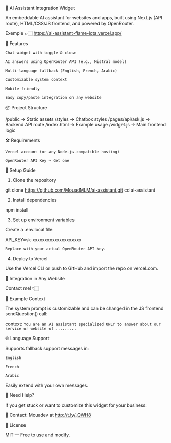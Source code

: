 🧠 AI Assistant Integration Widget

An embeddable AI assistant for websites and apps, built using Next.js (API route), HTML/CSS/JS frontend, and powered by OpenRouter.

Exemple 👉🏻 https://ai-assistant-flame-iota.vercel.app/

🚀 Features

    Chat widget with toggle & close

    AI answers using OpenRouter API (e.g., Mistral model)

    Multi-language fallback (English, French, Arabic)

    Customizable system context

    Mobile-friendly

    Easy copy/paste integration on any website

📦 Project Structure

/public            → Static assets
/styles            → Chatbox styles
/pages/api/ask.js  → Backend API route
/index.html        → Example usage
/widget.js         → Main frontend logic

🛠 Requirements

    Vercel account (or any Node.js-compatible hosting)

    OpenRouter API Key → Get one

🔧 Setup Guide
1. Clone the repository

git clone https://github.com/MouadMLM/ai-assistant.git
cd ai-assistant

2. Install dependencies

npm install

3. Set up environment variables

Create a .env.local file:

API_KEY=sk-xxxxxxxxxxxxxxxxxxxx

    Replace with your actual OpenRouter API key.

4. Deploy to Vercel

Use the Vercel CLI or push to GitHub and import the repo on vercel.com. </br>

🧩 Integration in Any Website

Contact me!  👇🏻

🧪 Example Context

The system prompt is customizable and can be changed in the JS frontend sendQuestion() call:

context: `You are an AI assistant specialized ONLY to answer about our service or website of .........`

🌐 Language Support

Supports fallback support messages in:

    English

    French

    Arabic

Easily extend with your own messages. </br>


🤝 Need Help?

If you get stuck or want to customize this widget for your business:

📧 Contact: Mouadev at http://t.ly/_QWH8 </br>

📄 License

MIT — Free to use and modify.
